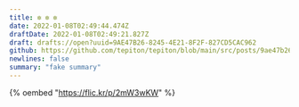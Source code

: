 ```yaml
---
title: ✼ ✼ ✼
date: 2022-01-08T02:49:44.474Z
draftDate: 2022-01-08T02:49:21.827Z
draft: drafts://open?uuid=9AE47B26-8245-4E21-8F2F-827CD5CAC962
github: https://github.com/tepiton/tepiton/blob/main/src/posts/9ae47b26-8245-4e21-8f2f-827cd5cac962.md
newlines: false
summary: "fake summary"
---
```

{% oembed "https://flic.kr/p/2mW3wKW"  %}
